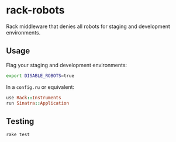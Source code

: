 rack-robots
===========

Rack middleware that denies all robots for staging and development environments.

Usage
-----

Flag your staging and development environments:

``` bash
export DISABLE_ROBOTS=true
```

In a `config.ru` or equivalent:

``` ruby
use Rack::Instruments
run Sinatra::Application
```

Testing
-------

``` bash
rake test
```
